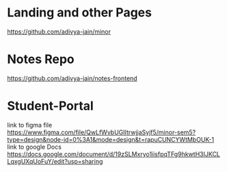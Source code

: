 # Landing and other Pages
https://github.com/adivya-jain/minor

# Notes Repo
https://github.com/adivya-jain/notes-frontend

# Student-Portal
link to figma file <a>https://www.figma.com/file/QwLfWvbUGIItrwjjaSyjf5/minor-sem5?type=design&node-id=0%3A1&mode=design&t=rapuCUNCYWtMbOUK-1</a> <br/>
link to google Docs <a>https://docs.google.com/document/d/19zSLMxryo1iisfpqTFg9hkwtH3IJKCLLqxgUXqUoFuY/edit?usp=sharing</a>
